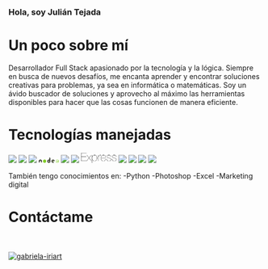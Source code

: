 ### Hola, soy Julián Tejada

# Un poco sobre mí
Desarrollador Full Stack apasionado por la tecnología y la lógica. Siempre en busca de nuevos desafíos, me encanta aprender y encontrar soluciones creativas para problemas, ya sea en informática o matemáticas. Soy un ávido buscador de soluciones y aprovecho al máximo las herramientas disponibles para hacer que las cosas funcionen de manera eficiente.


# Tecnologías manejadas
<p float="left">
  <img src="https://github.com/gilbarbara/logos/blob/main/logos/html-5.svg" width="40" />
  <img src="https://github.com/gilbarbara/logos/blob/main/logos/css-3.svg" width="40" /> 
  <img src="https://github.com/gilbarbara/logos/blob/main/logos/javascript.svg" width="40" />
  <img src="https://github.com/gilbarbara/logos/blob/main/logos/nodejs.svg" width="40" />
  <img src="https://github.com/gilbarbara/logos/blob/main/logos/react.svg" width="40" />
  <img src="https://github.com/gilbarbara/logos/blob/main/logos/redux.svg" width="40" />
  <img src="https://github.com/gilbarbara/logos/blob/main/logos/express.svg" width="70" />
  <img src="https://github.com/gilbarbara/logos/blob/main/logos/postgresql.svg" width="40" />
  <img src="https://github.com/gilbarbara/logos/blob/main/logos/sequelize.svg" width="40" />
  <img src="https://github.com/gilbarbara/logos/blob/main/logos/git.svg" width="80" />
  <img src="https://github.com/gilbarbara/logos/blob/main/logos/tailwindcss.svg" width="80" />

</p>
<p>
También tengo conocimientos en:
-Python
-Photoshop
-Excel
-Marketing digital
</p>

# Contáctame
<br />
<p align="left">
<a href="https://www.linkedin.com/in/julian-tejada-079325198/" target="blank"><img align="center" src="https://raw.githubusercontent.com/rahuldkjain/github-profile-readme-generator/master/src/images/icons/Social/linked-in-alt.svg" alt="gabriela-iriart" height="30" width="40" /></a>
</p>
<br />
